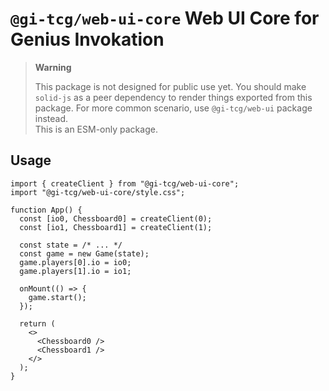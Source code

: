 # `@gi-tcg/web-ui-core` Web UI Core for Genius Invokation

> **Warning**
>
> This package is not designed for public use yet. You should make `solid-js` as a peer dependency to render things exported from this package. For more common scenario, use `@gi-tcg/web-ui` package instead.  
> This is an ESM-only package.

## Usage

```tsx
import { createClient } from "@gi-tcg/web-ui-core";
import "@gi-tcg/web-ui-core/style.css";

function App() {
  const [io0, Chessboard0] = createClient(0);
  const [io1, Chessboard1] = createClient(1);

  const state = /* ... */
  const game = new Game(state);
  game.players[0].io = io0;
  game.players[1].io = io1;
  
  onMount(() => {
    game.start();
  });

  return (
    <>
      <Chessboard0 />
      <Chessboard1 />
    </>
  );
}
```
